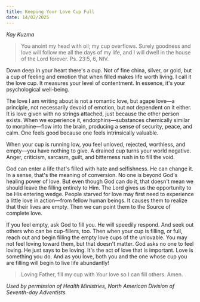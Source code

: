 ```yaml
---
title: Keeping Your Love Cup Full
date: 14/02/2025
---
```


_Kay Kuzma_

> <p></p>
> You anoint my head with oil; my cup overflows. Surely goodness and love will follow me all the days of my life, and I will dwell in the house of the Lord forever. Ps. 23:5, 6, NIV.

Down deep in your heart there's a cup. Not of fine china, silver, or gold, but a cup of feeling and emotion that when filled makes life worth living. I call it the love cup. It measures your level of contentment. In essence, it's your psychological well-being.

The love I am writing about is not a romantic love, but agape love—a principle, not necessarily devoid of emotion, but not dependent on it either. It is love given with no strings attached, just because the other person exists. When we experience it, endorphins—substances chemically similar to morphine—flow into the brain, producing a sense of security, peace, and calm. One feels good because one feels intrinsically valuable.

When your cup is running low, you feel unloved, rejected, worthless, and empty—you have nothing to give. A drained cup turns your world negative. Anger, criticism, sarcasm, guilt, and bitterness rush in to fill the void.

God can enter a life that's filled with hate and selfishness. He can change it. In a sense, that's the meaning of conversion. No one is beyond God's healing power of love. But even though God can do it, that doesn't mean we should leave the filling entirely to Him. The Lord gives us the opportunity to be His entering wedge. People starved for love may first need to experience a little love in action—from fellow human beings. It causes them to realize that their lives are empty. Then we can point them to the Source of complete love.

If you feel empty, ask God to fill you. He will speedily respond. And seek out others who can be cup-fillers, too. Then when your cup is filling, or full, reach out and begin filling the empty love cups of the unlovable. You may not feel loving toward them, but that doesn't matter. God asks no one to feel loving. He just says to be loving. It's the act of love that is important. Love is something you do. And as you love, both you and the one whose cup you are filling will begin to live life abundantly!

> <callout></callout>
> Loving Father, fill my cup with Your love so I can fill others. Amen.

_Used by permission of Health Ministries, North American Division of Seventh-day Adventists._